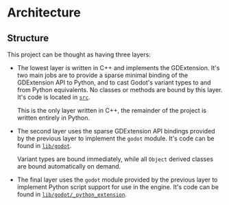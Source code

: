 # Architecture

## Structure

This project can be thought as having three layers:

  - The lowest layer is written in C++ and implements the GDExtension. It's two main jobs are to provide a sparse minimal binding of the GDExtension API to Python, and to cast Godot's variant types to and from Python equivalents. No classes or methods are bound by this layer. It's code is located in [`src`](https://github.com/maiself/godot-python-extension/tree/master/src).

    This is the only layer written in C++, the remainder of the project is written entirely in Python.

  - The second layer uses the sparse GDExtension API bindings provided by the previous layer to implement the `godot` module. It's code can be found in [`lib/godot`](https://github.com/maiself/godot-python-extension/tree/master/lib/godot).

    Variant types are bound immediately, while all `Object` derived classes are bound automatically on demand.

  - The final layer uses the `godot` module provided by the previous layer to implement Python script support for use in the engine. It's code can be found in [`lib/godot/_python_extension`](https://github.com/maiself/godot-python-extension/tree/master/lib/godot/_python_extension).


